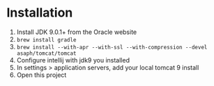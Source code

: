 # Installation
1. Install JDK 9.0.1+ from the Oracle website
1. `brew install gradle`
1. `brew install --with-apr --with-ssl --with-compression --devel asaph/tomcat/tomcat`
1. Configure intellij with jdk9 you installed
1. In settings > application servers, add your local tomcat 9 install
1. Open this project